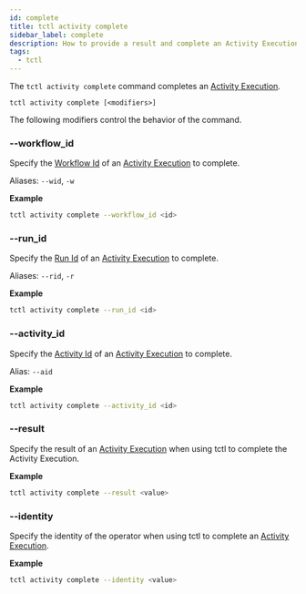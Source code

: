```yaml
---
id: complete
title: tctl activity complete
sidebar_label: complete
description: How to provide a result and complete an Activity Execution using tctl.
tags:
  - tctl
---
```


The `tctl activity complete` command completes an [Activity Execution](/concepts/what-is-an-activity-execution).

`tctl activity complete [<modifiers>]`

The following modifiers control the behavior of the command.

### --workflow_id

Specify the [Workflow Id](/concepts/what-is-a-workflow-id) of an [Activity Execution](/concepts/what-is-an-activity-execution) to complete.

Aliases: `--wid`, `-w`

**Example**

```bash
tctl activity complete --workflow_id <id>
```

### --run_id

Specify the [Run Id](/concepts/what-is-a-run-id) of an [Activity Execution](/concepts/what-is-an-activity-execution) to complete.

Aliases: `--rid`, `-r`

**Example**

```bash
tctl activity complete --run_id <id>
```

### --activity_id

Specify the [Activity Id](/concepts/what-is-an-activity-id) of an [Activity Execution](/concepts/what-is-an-activity-execution) to complete.

Alias: `--aid`

**Example**

```bash
tctl activity complete --activity_id <id>
```

### --result

Specify the result of an [Activity Execution](/concepts/what-is-an-activity-execution) when using tctl to complete the Activity Execution.

**Example**

```bash
tctl activity complete --result <value>
```

### --identity

Specify the identity of the operator when using tctl to complete an [Activity Execution](/concepts/what-is-an-activity-execution).

**Example**

```bash
tctl activity complete --identity <value>
```
